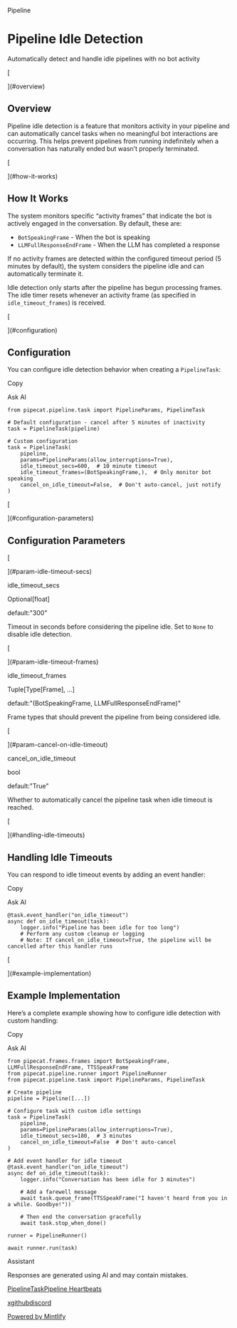 Pipeline

Pipeline Idle Detection
=======================

Automatically detect and handle idle pipelines with no bot activity

[​

](#overview)

Overview
----------------------------

Pipeline idle detection is a feature that monitors activity in your pipeline and can automatically cancel tasks when no meaningful bot interactions are occurring. This helps prevent pipelines from running indefinitely when a conversation has naturally ended but wasn’t properly terminated.

[​

](#how-it-works)

How It Works
------------------------------------

The system monitors specific “activity frames” that indicate the bot is actively engaged in the conversation. By default, these are:

*   `BotSpeakingFrame` - When the bot is speaking
*   `LLMFullResponseEndFrame` - When the LLM has completed a response

If no activity frames are detected within the configured timeout period (5 minutes by default), the system considers the pipeline idle and can automatically terminate it.

Idle detection only starts after the pipeline has begun processing frames. The idle timer resets whenever an activity frame (as specified in `idle_timeout_frames`) is received.

[​

](#configuration)

Configuration
--------------------------------------

You can configure idle detection behavior when creating a `PipelineTask`:

Copy

Ask AI

    from pipecat.pipeline.task import PipelineParams, PipelineTask
    
    # Default configuration - cancel after 5 minutes of inactivity
    task = PipelineTask(pipeline)
    
    # Custom configuration
    task = PipelineTask(
        pipeline,
        params=PipelineParams(allow_interruptions=True),
        idle_timeout_secs=600,  # 10 minute timeout
        idle_timeout_frames=(BotSpeakingFrame,),  # Only monitor bot speaking
        cancel_on_idle_timeout=False,  # Don't auto-cancel, just notify
    )
    

[​

](#configuration-parameters)

Configuration Parameters
------------------------------------------------------------

[​

](#param-idle-timeout-secs)

idle\_timeout\_secs

Optional\[float\]

default:"300"

Timeout in seconds before considering the pipeline idle. Set to `None` to disable idle detection.

[​

](#param-idle-timeout-frames)

idle\_timeout\_frames

Tuple\[Type\[Frame\], ...\]

default:"(BotSpeakingFrame, LLMFullResponseEndFrame)"

Frame types that should prevent the pipeline from being considered idle.

[​

](#param-cancel-on-idle-timeout)

cancel\_on\_idle\_timeout

bool

default:"True"

Whether to automatically cancel the pipeline task when idle timeout is reached.

[​

](#handling-idle-timeouts)

Handling Idle Timeouts
--------------------------------------------------------

You can respond to idle timeout events by adding an event handler:

Copy

Ask AI

    @task.event_handler("on_idle_timeout")
    async def on_idle_timeout(task):
        logger.info("Pipeline has been idle for too long")
        # Perform any custom cleanup or logging
        # Note: If cancel_on_idle_timeout=True, the pipeline will be cancelled after this handler runs
    

[​

](#example-implementation)

Example Implementation
--------------------------------------------------------

Here’s a complete example showing how to configure idle detection with custom handling:

Copy

Ask AI

    from pipecat.frames.frames import BotSpeakingFrame, LLMFullResponseEndFrame, TTSSpeakFrame
    from pipecat.pipeline.runner import PipelineRunner
    from pipecat.pipeline.task import PipelineParams, PipelineTask
    
    # Create pipeline
    pipeline = Pipeline([...])
    
    # Configure task with custom idle settings
    task = PipelineTask(
        pipeline,
        params=PipelineParams(allow_interruptions=True),
        idle_timeout_secs=180,  # 3 minutes
        cancel_on_idle_timeout=False  # Don't auto-cancel
    )
    
    # Add event handler for idle timeout
    @task.event_handler("on_idle_timeout")
    async def on_idle_timeout(task):
        logger.info("Conversation has been idle for 3 minutes")
    
        # Add a farewell message
        await task.queue_frame(TTSSpeakFrame("I haven't heard from you in a while. Goodbye!"))
    
        # Then end the conversation gracefully
        await task.stop_when_done()
    
    runner = PipelineRunner()
    
    await runner.run(task)
    

Assistant

Responses are generated using AI and may contain mistakes.

[PipelineTask](/server/pipeline/pipeline-task)[Pipeline Heartbeats](/server/pipeline/heartbeats)

[x](https://x.com/pipecat_ai)[github](https://github.com/pipecat-ai/pipecat)[discord](https://discord.gg/pipecat)

[Powered by Mintlify](https://mintlify.com/preview-request?utm_campaign=poweredBy&utm_medium=referral&utm_source=daily)
